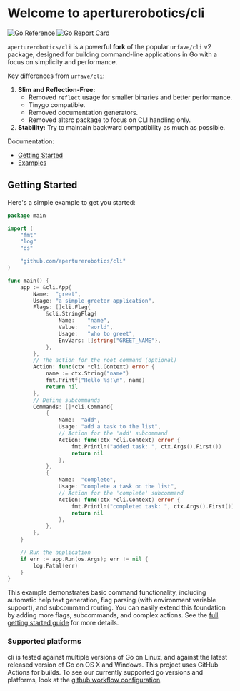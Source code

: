 # Welcome to aperturerobotics/cli

[![Go Reference](https://pkg.go.dev/badge/github.com/aperturerobotics/cli.svg)](https://pkg.go.dev/github.com/aperturerobotics/cli)
[![Go Report Card](https://goreportcard.com/badge/github.com/aperturerobotics/cli)](https://goreportcard.com/report/github.com/aperturerobotics/cli)

`aperturerobotics/cli` is a powerful **fork** of the popular `urfave/cli` v2 package, designed for building command-line applications in Go with a focus on simplicity and performance.

Key differences from `urfave/cli`:

1.  **Slim and Reflection-Free:**
    *   Removed `reflect` usage for smaller binaries and better performance.
    *   Tinygo compatible.
    *   Removed documentation generators.
    *   Removed altsrc package to focus on CLI handling only.
2.  **Stability:** Try to maintain backward compatibility as much as possible.

Documentation:

- [Getting Started](./getting-started/)
- [Examples](./examples/)

## Getting Started

Here's a simple example to get you started:

```go
package main

import (
	"fmt"
	"log"
	"os"

	"github.com/aperturerobotics/cli"
)

func main() {
	app := &cli.App{
		Name:  "greet",
		Usage: "a simple greeter application",
		Flags: []cli.Flag{
			&cli.StringFlag{
				Name:    "name",
				Value:   "world",
				Usage:   "who to greet",
				EnvVars: []string{"GREET_NAME"},
			},
		},
		// The action for the root command (optional)
		Action: func(ctx *cli.Context) error {
			name := ctx.String("name")
			fmt.Printf("Hello %s!\n", name)
			return nil
		},
		// Define subcommands
		Commands: []*cli.Command{
			{
				Name:  "add",
				Usage: "add a task to the list",
				// Action for the 'add' subcommand
				Action: func(ctx *cli.Context) error {
					fmt.Println("added task: ", ctx.Args().First())
					return nil
				},
			},
			{
				Name:  "complete",
				Usage: "complete a task on the list",
				// Action for the 'complete' subcommand
				Action: func(ctx *cli.Context) error {
					fmt.Println("completed task: ", ctx.Args().First())
					return nil
				},
			},
		},
	}

	// Run the application
	if err := app.Run(os.Args); err != nil {
		log.Fatal(err)
	}
}
```

This example demonstrates basic command functionality, including automatic help text generation, flag parsing (with environment variable support), and subcommand routing. You can easily extend this foundation by adding more flags, subcommands, and complex actions. See the [full getting started guide](./getting-started/) for more details.

### Supported platforms

cli is tested against multiple versions of Go on Linux, and against the latest
released version of Go on OS X and Windows. This project uses GitHub Actions
for builds. To see our currently supported go versions and platforms, look at
the [github workflow configuration](https://github.com/aperturerobotics/cli/blob/main/.github/workflows/tests.yml).
